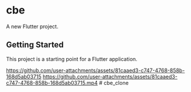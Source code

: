 # cbe
A new Flutter project.

## Getting Started

This project is a starting point for a Flutter application.


https://github.com/user-attachments/assets/81caaed3-c747-4768-858b-168d5ab03715
https://github.com/user-attachments/assets/81caaed3-c747-4768-858b-168d5ab03715.mp4
#   c b e _ c l o n e 
 
 
